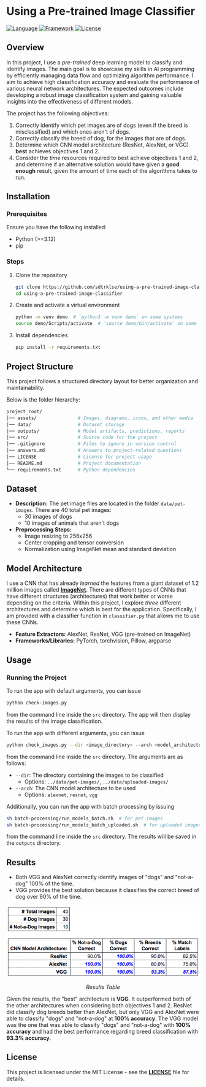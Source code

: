 # Using a Pre-trained Image Classifier

[![Language](https://img.shields.io/badge/Python-3.12.7-blue.svg)](https://www.python.org/downloads/release/python-3127/)
[![Framework](https://img.shields.io/badge/PyTorch-2.5.1+cu124-red.svg)](https://pytorch.org/get-started/locally/)
[![License](https://img.shields.io/badge/License-MIT-green.svg)](LICENSE)

## Overview

In this project, I use a *pre-trained* deep learning model to classify and identify images. The main goal is to showcase my skills in AI programming by efficiently managing data flow and optimizing algorithm performance. I aim to achieve high classification accuracy and evaluate the performance of various neural network architectures. The expected outcomes include developing a robust image classification system and gaining valuable insights into the effectiveness of different models.

The project has the following objectives:

1. Correctly identify which pet images are of dogs (even if the breed is misclassified) and which ones aren't of dogs.
2. Correctly classify the breed of dog, for the images that are of dogs.
3. Determine which CNN model architecture (ResNet, AlexNet, or VGG) **best** achieves objectives 1 and 2.
4. Consider the *time* resources required to best achieve objectives 1 and 2, and determine if an alternative solution would have given a **good enough** result, given the amount of time each of the algorithms takes to run.

## Installation

### Prerequisites

Ensure you have the following installed:

- Python (>=3.12)
- pip

### Steps

1. Clone the repository

    ```sh
    git clone https://github.com/sdtrklse/using-a-pre-trained-image-classifier.git
    cd using-a-pre-trained-image-classifier
    ```

2. Create and activate a virtual environment

    ```sh
    python -m venv demo  # `python3 -m venv demo` on some systems
    source demo/Scripts/activate  # `source demo/bin/activate` on some systems
    ```

3. Install dependencies

    ```sh
    pip install -r requirements.txt
    ```

## Project Structure

This project follows a structured directory layout for better organization and maintainability.

Below is the folder hierarchy:

```sh
project_root/
│── assets/               # Images, diagrams, icons, and other media
│── data/                 # Dataset storage
│── outputs/              # Model artifacts, predictions, reports
│── src/                  # Source code for the project
│── .gitignore            # Files to ignore in version control
│── answers.md            # Answers to project-related questions
│── LICENSE               # License for project usage
│── README.md             # Project documentation
└── requirements.txt      # Python dependencies
```

## Dataset

- **Description:** The pet image files are located in the folder `data/pet-images`. There are 40 total pet images:
    - 30 images of dogs
    - 10 images of animals that aren't dogs
- **Preprocessing Steps:**
    - Image resizing to 256x256
    - Center cropping and tensor conversion
    - Normalization using ImageNet mean and standard deviation

## Model Architecture

I use a CNN that has already *learned* the features from a giant dataset of 1.2 million images called [**ImageNet**](https://www.image-net.org/). There are different types of CNNs that have different structures (architectures) that work better or worse depending on the criteria. Within this project, I explore *three* different architectures and determine which is best for the application. Specifically, I am provided with a classifier function in `classifier.py` that allows me to use these CNNs.

- **Feature Extractors:** AlexNet, ResNet, VGG (pre-trained on ImageNet)
- **Frameworks/Libraries:** PyTorch, torchvision, Pillow, argparse

## Usage

### Running the Project

To run the app with default arguments, you can issue

```sh
python check-images.py
```

from the command line inside the `src` directory. The app will then display the results of the image classification.

To run the app with different arguments, you can issue

```sh
python check_images.py --dir <image_directory> --arch <model_architecture>
```

from the command line inside the `src` directory. The arguments are as follows:

- `--dir`: The directory containing the images to be classified
    - Options: `../data/pet-images/`, `../data/uploaded-images/`
- `--arch`: The CNN model architecture to be used
    - Options: `alexnet`, `resnet`, `vgg`

Additionally, you can run the app with batch processing by issuing

```sh
sh batch-processing/run_models_batch.sh  # for pet images
sh batch-processing/run_models_batch_uploaded.sh  # for uploaded images
```

from the command line inside the `src` directory. The results will be saved in the `outputs` directory.

## Results

- Both VGG and AlexNet correctly identify images of "dogs" and "not-a-dog" 100% of the time.
- VGG provides the best solution because it classifies the correct breed of dog over 90% of the time.

<p align="center">
    <img src="assets/results.png" alt="Overall Results">
</p>
<p align="center"><em>Results Table</em></p>

Given the results, the "best" architecture is **VGG**. It outperformed both of the other architectures when considering both objectives 1 and 2. ResNet did classify dog breeds better than AlexNet, but only VGG and AlexNet were able to classify "dogs" and "not-a-dog" at **100% accuracy**. The VGG model was the one that was able to classify "dogs" and "not-a-dog" with **100% accuracy** and had the best performance regarding breed classification with **93.3% accuracy**.

## License

This project is licensed under the MIT License - see the [**LICENSE**](LICENSE) file for details.
